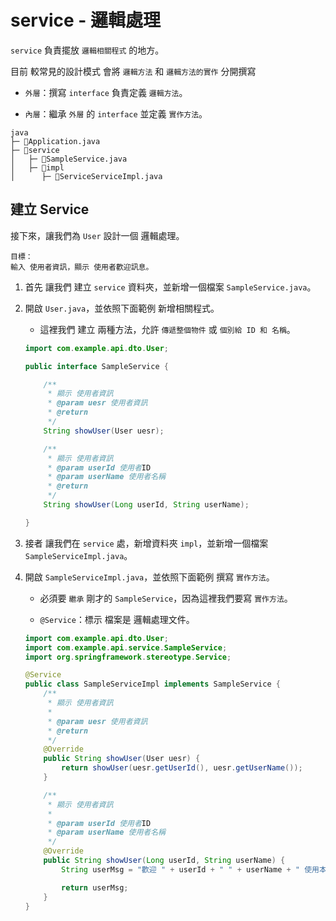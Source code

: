 # service - 邏輯處理

`service` 負責擺放 `邏輯相關程式` 的地方。

目前 較常見的設計模式 會將 `邏輯方法` 和 `邏輯方法的實作` 分開撰寫

- `外層`：撰寫 `interface` 負責定義 `邏輯方法`。

- `內層`：繼承 `外層` 的 `interface` 並定義 `實作方法`。

```textile
java
├─ 📄Application.java
├─ 📁service
│   ├─ 📄SampleService.java
│   ├─ 📁impl
│      ├─ 📄ServiceServiceImpl.java
```

## 建立 Service

接下來，讓我們為 `User` 設計一個 邏輯處理。

```textile
目標：
輸入 使用者資訊，顯示 使用者歡迎訊息。
```

1. 首先 讓我們 建立 `service` 資料夾，並新增一個檔案 `SampleService.java`。

2. 開啟 `User.java`，並依照下面範例 新增相關程式。
   
   - 這裡我們 建立 兩種方法，允許 `傳遞整個物件` 或 `個別給 ID 和 名稱`。
   
   ```java
   import com.example.api.dto.User;
   
   public interface SampleService {
   
       /**
        * 顯示 使用者資訊
        * @param uesr 使用者資訊
        * @return
        */
       String showUser(User uesr);
   
       /**
        * 顯示 使用者資訊
        * @param userId 使用者ID
        * @param userName 使用者名稱
        * @return
        */
       String showUser(Long userId, String userName);
   
   }
   ```

3. 接者 讓我們在 `service` 處，新增資料夾 `impl`，並新增一個檔案 `SampleServiceImpl.java`。

4. 開啟 `SampleServiceImpl.java`，並依照下面範例 撰寫 `實作方法`。
   
   - 必須要 `繼承` 剛才的 `SampleService`，因為這裡我們要寫 `實作方法`。
   
   - `@Service`：標示 檔案是 邏輯處理文件。
   
   ```java
   import com.example.api.dto.User;
   import com.example.api.service.SampleService;
   import org.springframework.stereotype.Service;
   
   @Service
   public class SampleServiceImpl implements SampleService {
       /**
        * 顯示 使用者資訊
        *
        * @param uesr 使用者資訊
        * @return
        */
       @Override
       public String showUser(User uesr) {
           return showUser(uesr.getUserId(), uesr.getUserName());
       }
   
       /**
        * 顯示 使用者資訊
        *
        * @param userId 使用者ID
        * @param userName 使用者名稱
        */
       @Override
       public String showUser(Long userId, String userName) {
           String userMsg = "歡迎 " + userId + " " + userName + " 使用本系統！";
   
           return userMsg;
       }
   }
   ```
